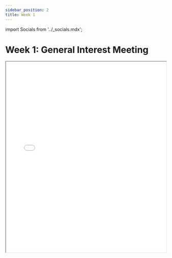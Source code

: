 ```yaml
---
sidebar_position: 2
title: Week 1
---
```


import Socials from '../_socials.mdx';

<Socials />

# Week 1: General Interest Meeting

<iframe src="/presentations/fall2024/ACM_Meeting_09_18_24.pdf" width="100%" height="600px"></iframe>